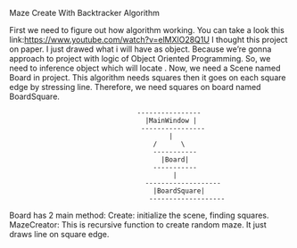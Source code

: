 Maze Create With Backtracker Algorithm

First we need to figure out how algorithm working.  You can take a look this link:https://www.youtube.com/watch?v=elMXlO28Q1U
I thought this project on paper. I just drawed what i will have as object. Because we’re gonna approach  to project with logic of Object Oriented Programming. So, we need to inference object which will locate . 
Now, we need a Scene named Board in project. This algorithm needs squares then it goes on each square edge by stressing line. Therefore, we need squares on board named BoardSquare.

                                    ----------------
                                      |MainWindow |
                                     ----------------
                                            | 
                                        /      \
                                        -----------
                                          |Board|
                                        -----------
                                             |
                                      -------------------
                                        |BoardSquare|
                                       -------------------

Board has 2 main method:
Create:  initialize the scene, finding squares.
MazeCreator: This is recursive function to create random maze. It just draws line on square edge. 

